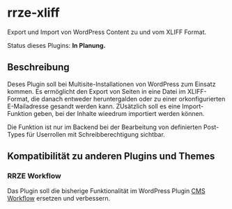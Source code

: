 # rrze-xliff
Export und Import von WordPress Content zu und vom XLIFF Format.

Status dieses Plugins: **In Planung.**

## Beschreibung

Deses Plugin soll bei Multisite-Installationen von WordPress zum Einsatz kommen. Es ermöglicht den Export von Seiten in eine Datei im XLIFF-Format, die danach entweder heruntergalden oder zu einer orkonfigurierten E-Mailadresse gesandt werden kann.
ZUsätzlich soll es eine Import-Funktion geben, bei der Inhalte wieedrum importiert werden können.

Die Funktion ist nur im Backend bei der Bearbeitung von definierten Post-Types für Userrollen mit Schreibberechtigung sichtbar. 

 
## Kompatibilität zu anderen Plugins und Themes

### RRZE Workflow

Das Plugin soll die bisherige Funktionalität im WordPress Plugin [CMS Workflow](https://github.com/RRZE-Webteam/cms-workflow) ersetzen und verbessern.
